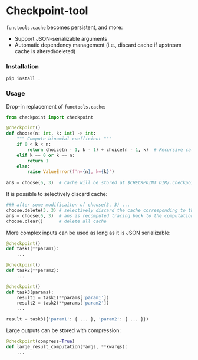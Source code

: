 # Checkpoint-tool
`functools.cache` becomes persistent, and more:
- Support JSON-serializable arguments
- Automatic dependency management (i.e., discard cache if upstream cache is altered/deleted)


### Installation
```
pip install .
```


### Usage
Drop-in replacement of `functools.cache`:
```python
from checkpoint import checkpoint

@checkpoint()
def choose(n: int, k: int) -> int:
    """ Compute binomial coefficient """
    if 0 < k < n:
        return choice(n - 1, k - 1) + choice(n - 1, k)  # Recursive call is nicely handled. 
    elif k == 0 or k == n:
        return 1
    else:
        raise ValueError(f'n={n}, k={k}')
        
ans = choose(6, 3)  # cache will be stored at $CHECKPOINT_DIR/.checkpoint/choice.sqlite
```

It is possible to selectively discard cache: 
```python
### after some modificaiton of choose(3, 3) ...
choose.delete(3, 3) # selectively discard the cache corresponding to the modification
ans = choose(6, 3)  # ans is recomputed tracing back to the computation of choose(3, 3)
choose.clear()      # delete all cache
```

More complex inputs can be used as long as it is JSON serializable:
```python
@checkpoint()
def task1(**param1):
    ...

@checkpoint()
def task2(**param2):
    ...

@checkpoint()
def task3(params):
    result1 = task1(**params['param1'])
    result2 = task2(**params['param2'])
    ...

result = task3({'param1': { ... }, 'param2': { ... }})
```

Large outputs can be stored with compression:
```python
@checkpoint(compress=True)
def large_result_computation(*args, **kwargs):
    ...
```
